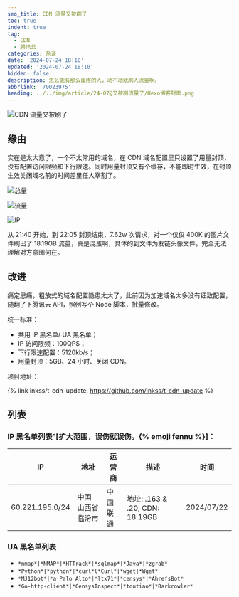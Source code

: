 ```yaml
---
seo_title: CDN 流量又被刷了
toc: true
indent: true
tag:
  - CDN
  - 腾讯云
categories: 杂谈
date: '2024-07-24 18:10'
updated: '2024-07-24 18:10'
hidden: false
description: 怎么能有那么蛋疼的人，动不动就刷人流量啊。
abbrlink: '70023975'
headimg: ../../img/article/24-07@又被刷流量了/Hexo博客封面.png
---
```


![CDN 流量又被刷了](../../img/article/24-07@又被刷流量了/Hexo博客封面.png)

## 缘由

实在是太大意了，一个不太常用的域名，在 CDN 域名配置里只设置了用量封顶，没有配置访问限频和下行限速。同时用量封顶又有个缓存，不能即时生效，在封顶生效关闭域名前的时间差里任人宰割了。

![总量](../../img/article/24-07@又被刷流量了/24-07-24_174024.png)

![流量](../../img/article/24-07@又被刷流量了/24-07-24_175011.png)

![IP](../../img/article/24-07@又被刷流量了/24-07-24_174924.png)

从 21:40 开始，到 22:05 封顶结束，7.62w 次请求，对一个仅仅 400K 的图片文件刷出了 18.19GB 流量，真是混蛋啊，具体的到文件为友链头像文件，完全无法理解对方意图何在。

## 改进

痛定思痛，粗放式的域名配置隐患太大了，此前因为加速域名太多没有细致配置，随翻了下腾讯云 API，照例写个 Node 脚本，批量修改。

统一标准：

- 共用 IP 黑名单/ UA 黑名单；
- IP 访问限频：100QPS；
- 下行限速配置：5120kb/s；
- 用量封顶：5GB、24 小时、关闭 CDN。

项目地址：

{% link inkss/t-cdn-update, https://github.com/inkss/t-cdn-update %}

## 列表

### IP 黑名单列表^[扩大范围，误伤就误伤。{% emoji fennu %}]：

| IP              | 地址               | 运营商   | 描述                           | 时间       |
| --------------- | ------------------ | -------- | ------------------------------ | ---------- |
| 60.221.195.0/24 | 中国 山西省 临汾市 | 中国联通 | 地址: .163 & .20; CDN: 18.19GB | 2024/07/22 |

### UA 黑名单列表

- `*nmap*|*NMAP*|*HTTrack*|*sqlmap*|*Java*|*zgrab*`
- `*Python*|*python*|*curl*l*Curl*|*wget|*Wget*`
- `*MJ12bot*|*a Palo Alto*|*ltx71*|*censys*|*AhrefsBot*`
- `*Go-http-client*|*CensysInspect*|*toutiao*|*Barkrowler*`
